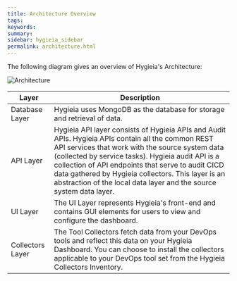 ```yaml
---
title: Architecture Overview
tags:
keywords:
summary:
sidebar: hygieia_sidebar
permalink: architecture.html
---
```

The following diagram gives an overview of Hygieia's Architecture:

![Architecture](http://capitalone.github.io/Hygieia/media/images/architecture.png)

| Layer | Description |
|-------|-------------|
| Database Layer | Hygieia uses MongoDB as the database for storage and retrieval of data. |
| API Layer | Hygieia API layer consists of Hygieia APIs and Audit APIs. Hygieia APIs contain all the common REST API services that work with the source system data (collected by service tasks). Hygieia audit API is a collection of API endpoints that serve to audit CICD data gathered by Hygieia collectors. This layer is an abstraction of the local data layer and the source system data layer. |
| UI Layer | The UI Layer represents Hygieia's front-end and contains GUI elements for users to view and configure the dashboard. |
| Collectors Layer | The Tool Collectors fetch data from your DevOps tools and reflect this data on your Hygieia Dashboard. You can choose to install the collectors applicable to your DevOps tool set from the Hygieia Collectors Inventory. |



